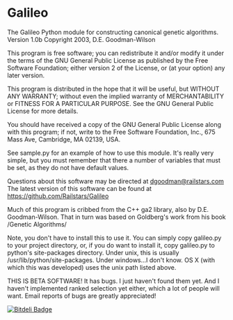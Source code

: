 Galileo
=======

The Galileo Python module for constructing canonical genetic algorithms.
Version 1.0b
Copyright 2003, D.E. Goodman-Wilson

This program is free software; you can redistribute it and/or modify
it under the terms of the GNU General Public License as published by
the Free Software Foundation; either version 2 of the License, or
(at your option) any later version.

This program is distributed in the hope that it will be useful,
but WITHOUT ANY WARRANTY; without even the implied warranty of
MERCHANTABILITY or FITNESS FOR A PARTICULAR PURPOSE.  See the
GNU General Public License for more details.

You should have received a copy of the GNU General Public License
along with this program; if not, write to the Free Software
Foundation, Inc., 675 Mass Ave, Cambridge, MA 02139, USA.

See sample.py for an example of how to use this module. It's really very
simple, but you must remember that there a number of variables that
must be set, as they do not have default values.

Questions about this software may be directed at dgoodman@railstars.com
The latest version of this software can be found at
https://github.com/Railstars/Galileo

Much of this program is cribbed from the C++ ga2 library, also by D.E.
Goodman-Wilson. That in turn was based on Goldberg's work from his book /Genetic
Algorithms/

Note, you don't have to install this to use it. You can simply copy
galileo.py to your project directory, or, if you do want to install it,
copy galileo.py to python's site-packages directory. Under unix, this
is usually /usr/lib/python/site-packages. Under windows...I don't know.
OS X (with which this was developed) uses the unix path listed above.

THIS IS BETA SOFTWARE!
It has bugs. I just haven't found them yet. And I haven't implemented
ranked selection yet either, which a lot of people will want. Email reports
of bugs are greatly appreciated!

[![Bitdeli Badge](https://d2weczhvl823v0.cloudfront.net/DEGoodmanWilson/galileo/trend.png)](https://bitdeli.com/free "Bitdeli Badge")

